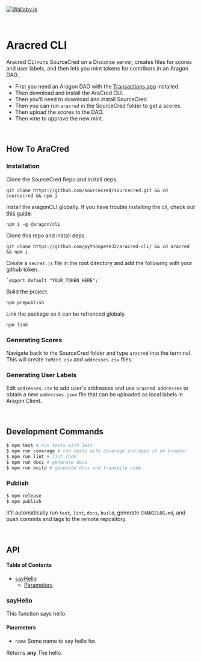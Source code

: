 [![Wallaby.js](https://img.shields.io/badge/wallaby.js-configured-green.svg)](https://wallabyjs.com)

<br>

# Aracred CLI

Aracred CLI runs SourceCred on a Discorse server, creates files for scores and user labels, and then lets you mint tokens for contribors in an Aragon DAO.

- First you need an Aragon DAO with the [Transactions app](https://github.com/1Hive/transactions-app) installed.
- Then download and install the AraCred CLI.
- Then you'll need to download and install SourceCred.
- Then you can run `aracred` in the SourceCred folder to get a scores.
- Then upload the scores to the DAO.
- Then vote to approve the new mint. 

<br>

## How To AraCred

### Installation

Clone the SourceCred Repo and install deps.

    git clone https://github.com/sourcecred/sourcecred.git && cd sourcecred && npm i

Install the aragonCLI globally. If you have trouble installing the cli, check out [this guide](https://hack.aragon.org/docs/guides-faq).

    npm i -g @aragon/cli

Clone this repo and install deps.

    git clone https://github.com/pythonpete32/aracred-cli/ && cd aracred && npm i

Create a `secret.js` file in the root directory and add the following with your github token.

    `export default "YOUR_TOKEN_HERE";`

Build the project.

    npm prepublish

Link the package so it can be refrenced globaly.

    npm link

### Generating Scores

Navigate back to the SourceCred folder and type `aracred` into the terminal. This will create `toMint.csv` and `addresses.csv` files. 

### Generating User Labels

Edit `addresses.csv` to add user's addresses and use `aracred addresses` to obtain a new `addresses.json` file that can be uploaded as local labels in Aragon Client.

<br>

## Development Commands

```sh
$ npm test # run tests with Jest
$ npm run coverage # run tests with coverage and open it on browser
$ npm run lint # lint code
$ npm run docs # generate docs
$ npm run build # generate docs and transpile code
```

### Publish

```sh
$ npm release
$ npm publish
```

It'll automatically run `test`, `lint`, `docs`, `build`, generate `CHANGELOG.md`, and push commits and tags to the remote repository.

<br>

## API

<!-- Generated by documentation.js. Update this documentation by updating the source code. -->

#### Table of Contents

-   [sayHello](#sayhello)
    -   [Parameters](#parameters)

### sayHello

This function says hello.

#### Parameters

-   `name`  Some name to say hello for.

Returns **any** The hello.
